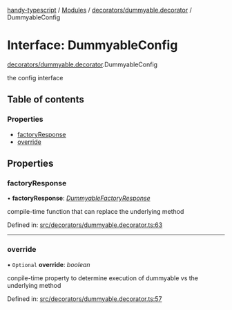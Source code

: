 [handy-typescript](../README.md) / [Modules](../modules.md) / [decorators/dummyable.decorator](../modules/decorators_dummyable_decorator.md) / DummyableConfig

# Interface: DummyableConfig

[decorators/dummyable.decorator](../modules/decorators_dummyable_decorator.md).DummyableConfig

the config interface

## Table of contents

### Properties

- [factoryResponse](decorators_dummyable_decorator.dummyableconfig.md#factoryresponse)
- [override](decorators_dummyable_decorator.dummyableconfig.md#override)

## Properties

### factoryResponse

• **factoryResponse**: [*DummyableFactoryResponse*](../modules/decorators_dummyable_decorator.md#dummyablefactoryresponse)

compile-time function that can replace the underlying method

Defined in: [src/decorators/dummyable.decorator.ts:63](https://github.com/robbiemu/handy-typescript/blob/36c23cf/src/decorators/dummyable.decorator.ts#L63)

___

### override

• `Optional` **override**: *boolean*

conpile-time property to determine execution of dummyable vs the underlying method

Defined in: [src/decorators/dummyable.decorator.ts:57](https://github.com/robbiemu/handy-typescript/blob/36c23cf/src/decorators/dummyable.decorator.ts#L57)
